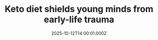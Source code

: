 ---
title: "Keto diet shields young minds from early-life trauma"
date: 2025-10-12T14:00:01.000Z
category: Health
externalLink: "https://www.sciencedaily.com/releases/2025/10/251012054601.htm"
image: ""
excerpt: "Young rats given a ketogenic diet were largely protected from the mental and behavioral issues caused by prenatal stress. The high-fat, low-carb diet appeared to safeguard brain development and promote sociability. Researchers believe this could pave the way for early dietary interventions to prevent mood and social disorders, though human trials are still needed.…"
---